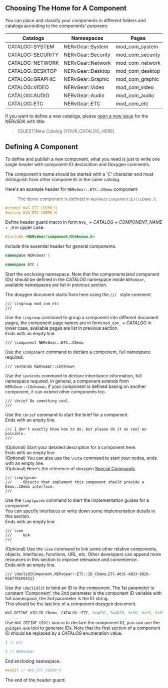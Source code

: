 ## Choosing The Home for A Component

You can place and classify your components in different folders and catalogs according to the components' purposes:

| Catalogs          | Namespaces         | Pages            | Folders                      |
| ----------------  | ------------------ | ---------------- | ---------------------------- |
| CATALOG::SYSTEM   | NERvGear::System   | mod_com_system   | NERvHub\\component\\System   |
| CATALOG::SECURITY | NERvGear::Security | mod_com_security | NERvHub\\component\\Security |
| CATALOG::NETWORK  | NERvGear::Network  | mod_com_network  | NERvHub\\component\\Network  |
| CATALOG::DESKTOP  | NERvGear::Desktop  | mod_com_desktop  | NERvHub\\component\\Desktop  |
| CATALOG::GRAPHIC  | NERvGear::Graphic  | mod_com_graphic  | NERvHub\\component\\Graphic  |
| CATALOG::VIDEO    | NERvGear::Video    | mod_com_video    | NERvHub\\component\\Video    |
| CATALOG::AUDIO    | NERvGear::Audio    | mod_com_audio    | NERvHub\\component\\Audio    |
| CATALOG::ETC      | NERvGear::ETC      | mod_com_etc      | NERvHub\\component\\ETC      |

If you want to define a new catalogs, please [open a new issue](https://github.com/NERvGear/NERvSDK/issues) for the NERvSDK with title:

> [QUEST]New Catalog (_YOUR_CATALOG_HERE_)

## Defining A Component

To define and publish a new component, what you need is just to write one single header with component ID declaration and Doxygen comments.

The component's name should be started with a 'C' character and must distinguish from other components in the same catalog.

Here's an example header for `NERvGear::ETC::CDemo` component:

> The demo component is defined in `NERvHub\component\ETC\CDemo.h`.

```CPP
#ifndef NVG_ETC_CDEMO_H
#define NVG_ETC_CDEMO_H
```
Define header guard macro in form `NVG_` + _CATALOG_ + _COMPONENT_NAME_ + `_H` in upper case.
```CPP
#include <NERvGear/component/CUnknown.h>
```
Include this essential header for general components.
```CPP
namespace NERvGear {

namespace ETC {
```
Start the enclosing namespace. Note that the components(and component IDs) should be defined in the _CATALOG_ namespace inside `NERvGear`, available namespaces are list in previous section.

The doxygen document starts from here using the `/// ` style comment.
```
/// \ingroup mod_com_etc
///
```
Use the `\ingroup` command to group a component into different document pages, the component page names are in form `mod_com_` + _CATALOG_ in lower case, available pages are list in previous section.  
Ends with an empty line.
```
/// \component NERvGear::ETC::CDemo
```
Use the `\component` command to declare a component, full namespace required.
```
/// \extends NERvGear::CUnknown
```
Use the `\extends` command to declare inheritance information, full namespace required. In general, a component extends from `NERvGear::CUnknown`, if your component is defined basing on another component, it can extend other components too.
```
/// \brief Do something cool.
///
```
Use the `\brief` command to start the brief for a component.  
Ends with an empty line.
```
/// I don't exactly know how to do, but please do it as cool as possible.
///
```
(Optional) Start your detailed description for a component here.  
Ends with an empty line.  
(Optional) You can also use the `\note` command to start your nodes, ends with an empty line.  
(Optional) Here's the reference of doxygen [Special Commands](http://www.stack.nl/~dimitri/doxygen/manual/commands.html).
```
/// \implguide
///     Objects that implement this component should provide a Demo::IDemo interface.
///
```
Use the `\implguide` command to start the implementation guides for a component.  
You can specify interfaces or write down some implementation details in this section.   
Ends with an empty line.
```
/// \see
///     N/A
///
```
(Optional) Use the `\see` command to link some other relative components, objects, interfaces, functions, URL, etc. Other developers can append more resources in this section to improve relevance and convenience.  
Ends with an empty line.
```
/// \declid{Component,NERvGear::ETC::ID_CDemo,ETC-A63C-4B33-9826-0567701F6431}
```
Use the `\declid{3}` to bind an ID to the component. The 1st parameter is constant 'Component', the 2nd parameter is the component ID variable with full namespace, the 3rd parameter is the ID string.  
This should be the last line of a component doxygen document.
```CPP
NVG_DEFINE_UID(ID_CDemo, CATALOG::ETC, 0xA63C, 0x4B33, 0x98, 0x26, 0x05, 0x67, 0x70, 0x1F, 0x64, 0x31); ///< ETC-A63C-4B33-9826-0567701F6431
```
Use `NVG_DEFINE_UID()` macro to declare the component ID, you can use the `guidgen.exe` tool to generate IDs. Note that the first section of a component ID should be replaced by a _CATALOG_ enumeration value.
```CPP
} // ETC

} // NERvGear
```
End enclosing namespace.
```CPP
#endif // NVG_ETC_CDEMO_H
```
The end of the header guard.
